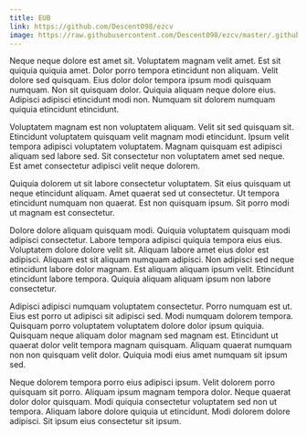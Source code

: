 ```yaml
---
title: EUB
link: https://github.com/Descent098/ezcv
image: https://raw.githubusercontent.com/Descent098/ezcv/master/.github/logo.png
---
```


Neque neque dolore est amet sit. Voluptatem magnam velit amet. Est sit quiquia quiquia amet. Dolor porro tempora etincidunt non aliquam. Velit dolore sed quisquam. Eius dolor dolor tempora ipsum modi quisquam numquam. Non sit quisquam dolor. Quiquia aliquam neque dolore eius. Adipisci adipisci etincidunt modi non. Numquam sit dolorem numquam quiquia etincidunt etincidunt.

Voluptatem magnam est non voluptatem aliquam. Velit sit sed quisquam sit. Etincidunt voluptatem quisquam velit magnam modi etincidunt. Ipsum velit tempora adipisci voluptatem voluptatem. Magnam quisquam est adipisci aliquam sed labore sed. Sit consectetur non voluptatem amet sed neque. Est amet consectetur adipisci velit neque dolorem.

Quiquia dolorem ut sit labore consectetur voluptatem. Sit eius quisquam ut neque etincidunt aliquam. Amet quaerat sed ut consectetur. Ut tempora etincidunt numquam non quaerat. Est non quisquam ipsum. Sit porro modi ut magnam est consectetur.

Dolore dolore aliquam quisquam modi. Quiquia voluptatem quisquam modi adipisci consectetur. Labore tempora adipisci quiquia tempora eius eius. Voluptatem dolore dolore velit sit. Aliquam labore amet eius dolor est adipisci. Aliquam est sit aliquam numquam adipisci. Non adipisci sed neque etincidunt labore dolor magnam. Est aliquam aliquam ipsum velit. Etincidunt etincidunt labore tempora. Quiquia aliquam aliquam ipsum non labore consectetur.

Adipisci adipisci numquam voluptatem consectetur. Porro numquam est ut. Eius est porro ut adipisci sit adipisci sed. Modi numquam dolorem tempora. Quisquam porro voluptatem voluptatem dolore dolor ipsum quiquia. Quisquam neque aliquam dolor magnam sed magnam est. Etincidunt ut quaerat dolor velit tempora magnam quisquam. Aliquam quaerat numquam non non quisquam velit dolor. Quiquia modi eius amet numquam sit ipsum sed.

Neque dolorem tempora porro eius adipisci ipsum. Velit dolorem porro quisquam sit porro. Aliquam ipsum magnam tempora dolor. Neque quaerat dolor dolor quisquam. Modi quiquia consectetur voluptatem sed non ut tempora. Aliquam labore dolore quiquia ut etincidunt. Modi dolorem dolore adipisci. Sit ipsum eius consectetur sit ipsum.
    